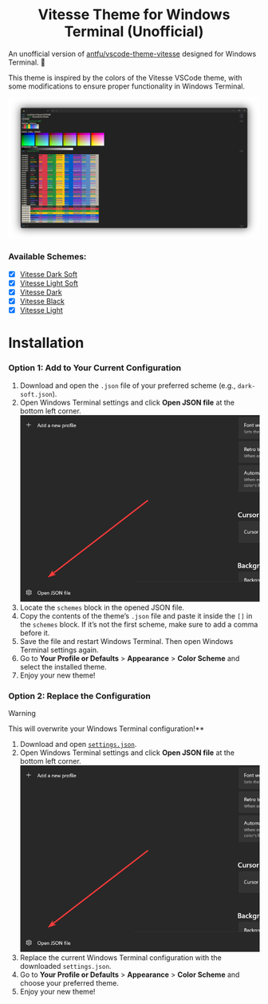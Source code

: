 <h1 align="center">Vitesse Theme for Windows Terminal (Unofficial)</h1>

An unofficial version of [antfu/vscode-theme-vitesse](https://github.com/antfu/vscode-theme-vitesse) designed for Windows Terminal. 🎨

This theme is inspired by the colors of the Vitesse VSCode theme, with some modifications to ensure proper functionality in Windows Terminal.

![Preview](https://github.com/denipolis/windowsterminal-vitesse-theme/blob/main/screenshots/dark-soft.png?raw=true)

### Available Schemes:
- [x] [Vitesse Dark Soft](https://github.com/denipolis/windowsterminal-vitesse-theme/blob/main/dark-soft.json)
- [x] [Vitesse Light Soft](https://github.com/denipolis/windowsterminal-vitesse-theme/blob/main/light-soft.json)
- [x] [Vitesse Dark](https://github.com/denipolis/windowsterminal-vitesse-theme/blob/main/dark.json)
- [x] [Vitesse Black](https://github.com/denipolis/windowsterminal-vitesse-theme/blob/main/black.json)
- [x] [Vitesse Light](https://github.com/denipolis/windowsterminal-vitesse-theme/blob/main/light.json)

# Installation

### Option 1: Add to Your Current Configuration
1. Download and open the `.json` file of your preferred scheme (e.g., `dark-soft.json`).
2. Open Windows Terminal settings and click **Open JSON file** at the bottom left corner.
   ![Open JSON file](https://github.com/denipolis/windowsterminal-vitesse-theme/blob/main/screenshots/openJson.png?raw=true)
3. Locate the `schemes` block in the opened JSON file.
4. Copy the contents of the theme’s `.json` file and paste it inside the `[]` in the `schemes` block. If it’s not the first scheme, make sure to add a comma before it.
5. Save the file and restart Windows Terminal. Then open Windows Terminal settings again.
6. Go to **Your Profile or Defaults** > **Appearance** > **Color Scheme** and select the installed theme.
7. Enjoy your new theme!

### Option 2: Replace the Configuration
> [!WARNING]
> This will overwrite your Windows Terminal configuration!**

1. Download and open [`settings.json`](https://github.com/denipolis/windowsterminal-vitesse-theme/blob/main/settings.json).
2. Open Windows Terminal settings and click **Open JSON file** at the bottom left corner.
   ![Open JSON file](https://github.com/denipolis/windowsterminal-vitesse-theme/blob/main/screenshots/openJson.png?raw=true)
3. Replace the current Windows Terminal configuration with the downloaded `settings.json`.
4. Go to **Your Profile or Defaults** > **Appearance** > **Color Scheme** and choose your preferred theme.
5. Enjoy your new theme!
